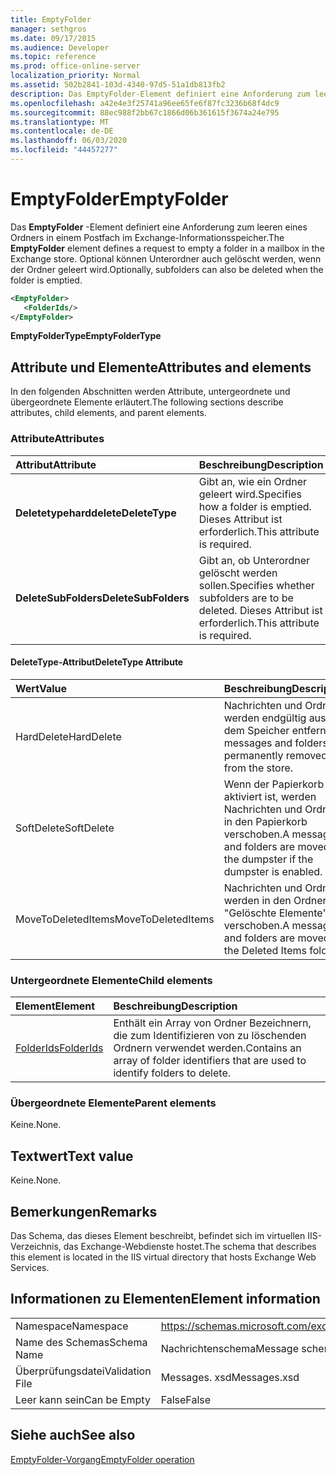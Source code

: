 ```yaml
---
title: EmptyFolder
manager: sethgros
ms.date: 09/17/2015
ms.audience: Developer
ms.topic: reference
ms.prod: office-online-server
localization_priority: Normal
ms.assetid: 502b2841-103d-4340-97d5-51a1db813fb2
description: Das EmptyFolder-Element definiert eine Anforderung zum leeren eines Ordners in einem Postfach im Exchange-Informationsspeicher. Optional können Unterordner auch gelöscht werden, wenn der Ordner geleert wird.
ms.openlocfilehash: a42e4e3f25741a96ee65fe6f87fc3236b68f4dc9
ms.sourcegitcommit: 88ec988f2bb67c1866d06b361615f3674a24e795
ms.translationtype: MT
ms.contentlocale: de-DE
ms.lasthandoff: 06/03/2020
ms.locfileid: "44457277"
---
```

# <a name="emptyfolder"></a><span data-ttu-id="57edb-104">EmptyFolder</span><span class="sxs-lookup"><span data-stu-id="57edb-104">EmptyFolder</span></span>

<span data-ttu-id="57edb-105">Das **EmptyFolder** -Element definiert eine Anforderung zum leeren eines Ordners in einem Postfach im Exchange-Informationsspeicher.</span><span class="sxs-lookup"><span data-stu-id="57edb-105">The **EmptyFolder** element defines a request to empty a folder in a mailbox in the Exchange store.</span></span> <span data-ttu-id="57edb-106">Optional können Unterordner auch gelöscht werden, wenn der Ordner geleert wird.</span><span class="sxs-lookup"><span data-stu-id="57edb-106">Optionally, subfolders can also be deleted when the folder is emptied.</span></span> 
  
```XML
<EmptyFolder>
   <FolderIds/>
</EmptyFolder>
```

 <span data-ttu-id="57edb-107">**EmptyFolderType**</span><span class="sxs-lookup"><span data-stu-id="57edb-107">**EmptyFolderType**</span></span>
## <a name="attributes-and-elements"></a><span data-ttu-id="57edb-108">Attribute und Elemente</span><span class="sxs-lookup"><span data-stu-id="57edb-108">Attributes and elements</span></span>

<span data-ttu-id="57edb-109">In den folgenden Abschnitten werden Attribute, untergeordnete und übergeordnete Elemente erläutert.</span><span class="sxs-lookup"><span data-stu-id="57edb-109">The following sections describe attributes, child elements, and parent elements.</span></span>
  
### <a name="attributes"></a><span data-ttu-id="57edb-110">Attribute</span><span class="sxs-lookup"><span data-stu-id="57edb-110">Attributes</span></span>

|<span data-ttu-id="57edb-111">**Attribut**</span><span class="sxs-lookup"><span data-stu-id="57edb-111">**Attribute**</span></span>|<span data-ttu-id="57edb-112">**Beschreibung**</span><span class="sxs-lookup"><span data-stu-id="57edb-112">**Description**</span></span>|
|:-----|:-----|
|<span data-ttu-id="57edb-113">**Deletetypeharddelete**</span><span class="sxs-lookup"><span data-stu-id="57edb-113">**DeleteType**</span></span> <br/> |<span data-ttu-id="57edb-114">Gibt an, wie ein Ordner geleert wird.</span><span class="sxs-lookup"><span data-stu-id="57edb-114">Specifies how a folder is emptied.</span></span> <span data-ttu-id="57edb-115">Dieses Attribut ist erforderlich.</span><span class="sxs-lookup"><span data-stu-id="57edb-115">This attribute is required.</span></span>  <br/> |
|<span data-ttu-id="57edb-116">**DeleteSubFolders**</span><span class="sxs-lookup"><span data-stu-id="57edb-116">**DeleteSubFolders**</span></span> <br/> |<span data-ttu-id="57edb-117">Gibt an, ob Unterordner gelöscht werden sollen.</span><span class="sxs-lookup"><span data-stu-id="57edb-117">Specifies whether subfolders are to be deleted.</span></span> <span data-ttu-id="57edb-118">Dieses Attribut ist erforderlich.</span><span class="sxs-lookup"><span data-stu-id="57edb-118">This attribute is required.</span></span>  <br/> |
   
#### <a name="deletetype-attribute"></a><span data-ttu-id="57edb-119">DeleteType-Attribut</span><span class="sxs-lookup"><span data-stu-id="57edb-119">DeleteType Attribute</span></span>

|<span data-ttu-id="57edb-120">**Wert**</span><span class="sxs-lookup"><span data-stu-id="57edb-120">**Value**</span></span>|<span data-ttu-id="57edb-121">**Beschreibung**</span><span class="sxs-lookup"><span data-stu-id="57edb-121">**Description**</span></span>|
|:-----|:-----|
|<span data-ttu-id="57edb-122">HardDelete</span><span class="sxs-lookup"><span data-stu-id="57edb-122">HardDelete</span></span>  <br/> |<span data-ttu-id="57edb-123">Nachrichten und Ordner werden endgültig aus dem Speicher entfernt.</span><span class="sxs-lookup"><span data-stu-id="57edb-123">A messages and folders are permanently removed from the store.</span></span>  <br/> |
|<span data-ttu-id="57edb-124">SoftDelete</span><span class="sxs-lookup"><span data-stu-id="57edb-124">SoftDelete</span></span>  <br/> |<span data-ttu-id="57edb-125">Wenn der Papierkorb aktiviert ist, werden Nachrichten und Ordner in den Papierkorb verschoben.</span><span class="sxs-lookup"><span data-stu-id="57edb-125">A messages and folders are moved to the dumpster if the dumpster is enabled.</span></span>  <br/> |
|<span data-ttu-id="57edb-126">MoveToDeletedItems</span><span class="sxs-lookup"><span data-stu-id="57edb-126">MoveToDeletedItems</span></span>  <br/> |<span data-ttu-id="57edb-127">Nachrichten und Ordner werden in den Ordner "Gelöschte Elemente" verschoben.</span><span class="sxs-lookup"><span data-stu-id="57edb-127">A messages and folders are moved to the Deleted Items folder.</span></span>  <br/> |
   
### <a name="child-elements"></a><span data-ttu-id="57edb-128">Untergeordnete Elemente</span><span class="sxs-lookup"><span data-stu-id="57edb-128">Child elements</span></span>

|<span data-ttu-id="57edb-129">**Element**</span><span class="sxs-lookup"><span data-stu-id="57edb-129">**Element**</span></span>|<span data-ttu-id="57edb-130">**Beschreibung**</span><span class="sxs-lookup"><span data-stu-id="57edb-130">**Description**</span></span>|
|:-----|:-----|
|[<span data-ttu-id="57edb-131">FolderIds</span><span class="sxs-lookup"><span data-stu-id="57edb-131">FolderIds</span></span>](folderids.md) <br/> |<span data-ttu-id="57edb-132">Enthält ein Array von Ordner Bezeichnern, die zum Identifizieren von zu löschenden Ordnern verwendet werden.</span><span class="sxs-lookup"><span data-stu-id="57edb-132">Contains an array of folder identifiers that are used to identify folders to delete.</span></span>  <br/> |
   
### <a name="parent-elements"></a><span data-ttu-id="57edb-133">Übergeordnete Elemente</span><span class="sxs-lookup"><span data-stu-id="57edb-133">Parent elements</span></span>

<span data-ttu-id="57edb-134">Keine.</span><span class="sxs-lookup"><span data-stu-id="57edb-134">None.</span></span>
  
## <a name="text-value"></a><span data-ttu-id="57edb-135">Textwert</span><span class="sxs-lookup"><span data-stu-id="57edb-135">Text value</span></span>

<span data-ttu-id="57edb-136">Keine.</span><span class="sxs-lookup"><span data-stu-id="57edb-136">None.</span></span>
  
## <a name="remarks"></a><span data-ttu-id="57edb-137">Bemerkungen</span><span class="sxs-lookup"><span data-stu-id="57edb-137">Remarks</span></span>

<span data-ttu-id="57edb-138">Das Schema, das dieses Element beschreibt, befindet sich im virtuellen IIS-Verzeichnis, das Exchange-Webdienste hostet.</span><span class="sxs-lookup"><span data-stu-id="57edb-138">The schema that describes this element is located in the IIS virtual directory that hosts Exchange Web Services.</span></span>
  
## <a name="element-information"></a><span data-ttu-id="57edb-139">Informationen zu Elementen</span><span class="sxs-lookup"><span data-stu-id="57edb-139">Element information</span></span>

|||
|:-----|:-----|
|<span data-ttu-id="57edb-140">Namespace</span><span class="sxs-lookup"><span data-stu-id="57edb-140">Namespace</span></span>  <br/> |https://schemas.microsoft.com/exchange/services/2006/messages  <br/> |
|<span data-ttu-id="57edb-141">Name des Schemas</span><span class="sxs-lookup"><span data-stu-id="57edb-141">Schema Name</span></span>  <br/> |<span data-ttu-id="57edb-142">Nachrichtenschema</span><span class="sxs-lookup"><span data-stu-id="57edb-142">Message schema</span></span>  <br/> |
|<span data-ttu-id="57edb-143">Überprüfungsdatei</span><span class="sxs-lookup"><span data-stu-id="57edb-143">Validation File</span></span>  <br/> |<span data-ttu-id="57edb-144">Messages. xsd</span><span class="sxs-lookup"><span data-stu-id="57edb-144">Messages.xsd</span></span>  <br/> |
|<span data-ttu-id="57edb-145">Leer kann sein</span><span class="sxs-lookup"><span data-stu-id="57edb-145">Can be Empty</span></span>  <br/> |<span data-ttu-id="57edb-146">False</span><span class="sxs-lookup"><span data-stu-id="57edb-146">False</span></span>  <br/> |
   
## <a name="see-also"></a><span data-ttu-id="57edb-147">Siehe auch</span><span class="sxs-lookup"><span data-stu-id="57edb-147">See also</span></span>



[<span data-ttu-id="57edb-148">EmptyFolder-Vorgang</span><span class="sxs-lookup"><span data-stu-id="57edb-148">EmptyFolder operation</span></span>](emptyfolder-operation.md)

